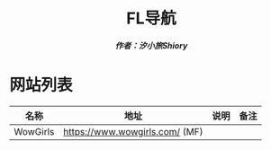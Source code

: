 <center><h1>FL导航</h1></center>

<center><h5>作者：汐小旅Shiory</h5></center>



# 网站列表

| 名称     | 地址                           | 说明 | 备注 |
| -------- | ------------------------------ | ---- | ---- |
| WowGirls | https://www.wowgirls.com/ (MF) |      |      |
